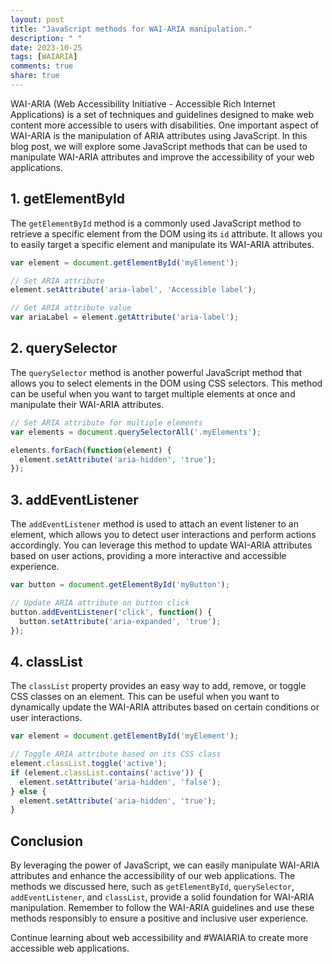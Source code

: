 ```yaml
---
layout: post
title: "JavaScript methods for WAI-ARIA manipulation."
description: " "
date: 2023-10-25
tags: [WAIARIA]
comments: true
share: true
---
```


WAI-ARIA (Web Accessibility Initiative - Accessible Rich Internet Applications) is a set of techniques and guidelines designed to make web content more accessible to users with disabilities. One important aspect of WAI-ARIA is the manipulation of ARIA attributes using JavaScript. In this blog post, we will explore some JavaScript methods that can be used to manipulate WAI-ARIA attributes and improve the accessibility of your web applications.

## 1. getElementById

The `getElementById` method is a commonly used JavaScript method to retrieve a specific element from the DOM using its `id` attribute. It allows you to easily target a specific element and manipulate its WAI-ARIA attributes.

```javascript
var element = document.getElementById('myElement');

// Set ARIA attribute
element.setAttribute('aria-label', 'Accessible label');

// Get ARIA attribute value
var ariaLabel = element.getAttribute('aria-label');
```

## 2. querySelector

The `querySelector` method is another powerful JavaScript method that allows you to select elements in the DOM using CSS selectors. This method can be useful when you want to target multiple elements at once and manipulate their WAI-ARIA attributes.

```javascript
// Set ARIA attribute for multiple elements
var elements = document.querySelectorAll('.myElements');

elements.forEach(function(element) {
  element.setAttribute('aria-hidden', 'true');
});
```

## 3. addEventListener

The `addEventListener` method is used to attach an event listener to an element, which allows you to detect user interactions and perform actions accordingly. You can leverage this method to update WAI-ARIA attributes based on user actions, providing a more interactive and accessible experience.

```javascript
var button = document.getElementById('myButton');

// Update ARIA attribute on button click
button.addEventListener('click', function() {
  button.setAttribute('aria-expanded', 'true');
});
```

## 4. classList

The `classList` property provides an easy way to add, remove, or toggle CSS classes on an element. This can be useful when you want to dynamically update the WAI-ARIA attributes based on certain conditions or user interactions.

```javascript
var element = document.getElementById('myElement');

// Toggle ARIA attribute based on its CSS class
element.classList.toggle('active');
if (element.classList.contains('active')) {
  element.setAttribute('aria-hidden', 'false');
} else {
  element.setAttribute('aria-hidden', 'true');
}
```

## Conclusion

By leveraging the power of JavaScript, we can easily manipulate WAI-ARIA attributes and enhance the accessibility of our web applications. The methods we discussed here, such as `getElementById`, `querySelector`, `addEventListener`, and `classList`, provide a solid foundation for WAI-ARIA manipulation. Remember to follow the WAI-ARIA guidelines and use these methods responsibly to ensure a positive and inclusive user experience.

Continue learning about web accessibility and #WAIARIA to create more accessible web applications.